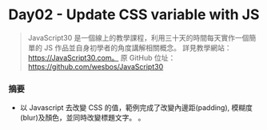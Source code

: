 # Day02 - Update CSS variable with JS

> JavaScript30 是一個線上的教學課程，利用三十天的時間每天實作一個簡單的 JS 作品並自身初學者的角度講解相關概念。
> 詳見教學網站：https://JavaScript30.com。
> 原 GitHub 位址：https://github.com/wesbos/JavaScript30

### 摘要

- 以 Javascript 去改變 CSS 的值，範例完成了改變內邊距(padding), 模糊度(blur)及顏色，並同時改變標題文字。
  。
